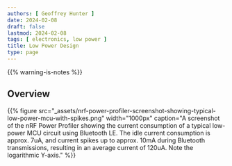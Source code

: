 ```yaml
---
authors: [ Geoffrey Hunter ]
date: 2024-02-08
draft: false
lastmod: 2024-02-08
tags: [ electronics, low power ]
title: Low Power Design
type: page
---
```


{{% warning-is-notes %}}

## Overview

{{% figure src="_assets/nrf-power-profiler-screenshot-showing-typical-low-power-mcu-with-spikes.png" width="1000px" caption="A screenshot of the nRF Power Profiler showing the current consumption of a typical low-power MCU circuit using Bluetooth LE. The idle current consumption is approx. 7uA, and current spikes up to approx. 10mA during Bluetooth transmissions, resulting in an average current of 120uA. Note the logarithmic Y-axis." %}}
